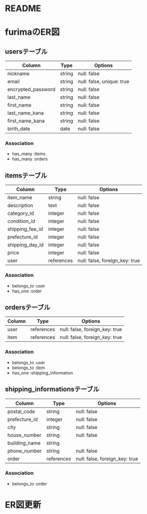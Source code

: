 # README

# furimaのER図

## usersテーブル

| Column             | Type    | Options                   |
|--------------------|---------|---------------------------|
| nickname           | string  | null: false               |
| email              | string  | null: false, unique: true |
| encrypted_password | string  | null: false               |
| last_name          | string  | null: false               |
| first_name         | string  | null: false               |
| last_name_kana     | string  | null: false               |
| first_name_kana    | string  | null: false               |
| birth_date         | date    | null: false               |

### Association
- has_many :items
- has_many :orders


## itemsテーブル

| Column             | Type       | Options                        |
|--------------------|------------|--------------------------------|
| item_name          | string     | null: false                    |
| description        | text       | null: false                    |
| category_id        | integer    | null: false                    |
| condition_id       | integer    | null: false                    |
| shipping_fee_id    | integer    | null: false                    |
| prefecture_id      | integer    | null: false                    |
| shipping_day_id    | integer    | null: false                    |
| price              | integer    | null: false                    |
| user               | references | null: false, foreign_key: true |

### Association
- belongs_to :user
- has_one :order

## ordersテーブル

| Column | Type       | Options                        |
|--------|------------|--------------------------------|
| user   | references | null: false, foreign_key: true |
| item   | references | null: false, foreign_key: true |

### Association

- belongs_to :user
- belongs_to :item
- has_one :shipping_information


## shipping_informationsテーブル

| Column            | Type       | Options     |
|-------------------|------------|-------------|
| postal_code       | string     | null: false |
| prefecture_id     | integer    | null: false |
| city              | string     | null: false |
| house_number      | string     | null: false |
| building_name     | string     |             |
| phone_number      | string     | null: false |
| order             | references | null: false, foreign_key: true |

### Association

- belongs_to :order

# ER図更新